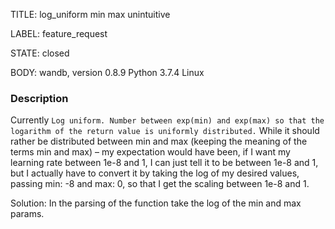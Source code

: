 TITLE:
log_uniform min max unintuitive

LABEL:
feature_request

STATE:
closed

BODY:
wandb, version 0.8.9
Python 3.7.4
Linux

### Description

Currently ```Log uniform. Number between exp(min) and exp(max) so that the logarithm of the return value is uniformly distributed.```
While it should rather be distributed between min and max (keeping the meaning of the terms min and max) – my expectation would have been, if I want my learning rate between 1e-8 and 1, I can just tell it to be between 1e-8 and 1, but I actually have to convert it by taking the log of my desired values, passing min: -8 and max: 0, so that I get the scaling between 1e-8 and 1. 

Solution: In the parsing of the function take the log of the min and max params.

